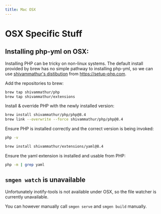 ```yaml
---
title: Mac OSX
---
```

# OSX Specific Stuff

## Installing php-yml on OSX:

Installing PHP can be tricky on non-linux systems. The default install provided by brew has no simple pathway to installing php-yml, so we can use [shivammathur's distibution](https://setup-php.com/) from <https://setup-php.com>.

Add the repositories to brew:

```bash
brew tap shivammathur/php
brew tap shivammathur/extensions
```

Install & override PHP with the newly installed version:

```bash
brew install shivammathur/php/php@8.4
brew link --overwrite --force shivammathur/php/php@8.4
```

Ensure PHP is installed correctly and the correct version is being invoked:

```bash
php -v
```

```bash
brew install shivammathur/extensions/yaml@8.4
```

Ensure the yaml extension is installed and usable from PHP:

```bash
php -m | grep yaml
```

## `smgen watch` is unavailable

Unfortunately inotify-tools is not available under OSX, so the file watcher is currently unavailable.

You can however manually call `smgen serve` and `smgen build` manually.
